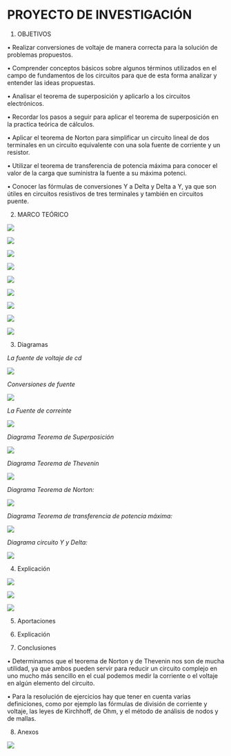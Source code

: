 #  PROYECTO DE INVESTIGACIÓN

1. OBJETIVOS

• Realizar conversiones de voltaje de manera correcta para la solución de problemas propuestos.

• Comprender conceptos básicos sobre algunos términos utilizados en el campo de fundamentos de los circuitos para que de esta forma analizar y entender las ideas propuestas.

• Analisar  el teorema de superposición y aplicarlo a los circuitos electrónicos.

• Recordar los pasos a seguir para aplicar el teorema de superposición en la practica teórica de cálculos. 

•	Aplicar el teorema de Norton para simplificar un circuito lineal de dos terminales en un circuito equivalente con una sola fuente de corriente y un resistor.

•	Utilizar el teorema de transferencia de potencia máxima para conocer el valor de la carga   que suministra la fuente a su máxima potenci.

•	Conocer las fórmulas de conversiones Y a Delta y Delta a Y, ya que son útiles en circuitos resistivos de tres terminales y también en circuitos puente.

2. MARCO TEÓRICO

![](img/marco%201.jpeg)

![](img/marco%202.jpeg)

![](img/marco%203.jpeg)

![](img/marco%204.jpg)

![](img/marco%205.jpg)

![](img/marco%205.1.jpg)

![](https://github.com/andressanttos/Producto_U1/blob/main/img/marco%206.png)

![](https://github.com/andressanttos/Producto_U1/blob/main/img/marco%207.png)

![](https://github.com/andressanttos/Producto_U1/blob/main/img/marco%208.png)

3. Diagramas

*La fuente de voltaje de cd*

![](img/diagrama%201.jpeg)

*Conversiones de fuente*

![](img/diagrama%202.jpeg)

*La Fuente de correinte*

![](img/diagrama%203.jpeg)

*Diagrama  Teorema de Superposición*

![](img/diagrama%204.png)

*Diagrama Teorema de Thevenin* 

![](img/diagrama%205.jpg)

*Diagrama  Teorema de Norton:*

![](https://github.com/andressanttos/Producto_U1/blob/main/img/diagrama%206.png)

*Diagrama Teorema de transferencia de potencia máxima:*

![](https://github.com/andressanttos/Producto_U1/blob/main/img/diagrama%207.png)

*Diagrama circuito  Y y Delta:*

![](https://github.com/andressanttos/Producto_U1/blob/main/img/diagrama%208.png)


4. Explicación

![](https://github.com/andressanttos/Trabajo-de-Investigacion-1/blob/main/img/EXPLICACION1.png)

![](https://github.com/andressanttos/Trabajo-de-Investigacion-1/blob/main/img/EXPLICACION2.png)

![](https://github.com/andressanttos/Trabajo-de-Investigacion-1/blob/main/img/EXPLICACION3.png)

5. Aportaciones


6. Explicación

7. Conclusiones

•	Determinamos que el teorema de Norton y de Thevenin nos son de mucha utilidad, ya que ambos pueden servir para reducir un circuito complejo en uno mucho más sencillo en el cual podemos medir la corriente o el voltaje en algún elemento del circuito. 

•	Para la resolución de ejercicios hay que tener en cuenta varias definiciones, como por ejemplo las fórmulas de división de corriente y voltaje, las leyes de Kirchhoff, de Ohm, y el método de análisis de nodos y de mallas.

8. Anexos

![](https://github.com/andressanttos/Trabajo-de-Investigacion-1/blob/main/img/3.0.jpg)



